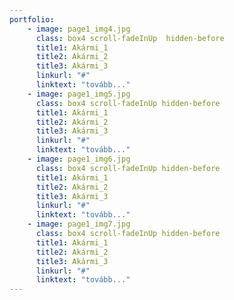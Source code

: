 ```yaml
---
portfolio:
    - image: page1_img4.jpg
      class: box4 scroll-fadeInUp  hidden-before
      title1: Akármi_1
      title2: Akármi_2
      title3: Akármi_3
      linkurl: "#"
      linktext: "tovább..."
    - image: page1_img5.jpg
      class: box4 scroll-fadeInUp hidden-before
      title1: Akármi_1
      title2: Akármi_2
      title3: Akármi_3
      linkurl: "#"
      linktext: "tovább..."
    - image: page1_img6.jpg
      class: box4 scroll-fadeInUp hidden-before
      title1: Akármi_1
      title2: Akármi_2
      title3: Akármi_3
      linkurl: "#"
      linktext: "tovább..."
    - image: page1_img7.jpg
      class: box4 scroll-fadeInUp hidden-before
      title1: Akármi_1
      title2: Akármi_2
      title3: Akármi_3
      linkurl: "#"
      linktext: "tovább..."  
---
```

